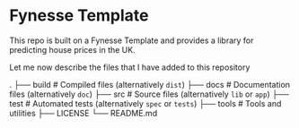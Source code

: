 # Fynesse Template

This repo is built on a Fynesse Template and provides a library for predicting house
prices in the UK.

Let me now describe the files that I have added to this repository


.
├── build                   # Compiled files (alternatively `dist`)
├── docs                    # Documentation files (alternatively `doc`)
├── src                     # Source files (alternatively `lib` or `app`)
├── test                    # Automated tests (alternatively `spec` or `tests`)
├── tools                   # Tools and utilities
├── LICENSE
└── README.md
